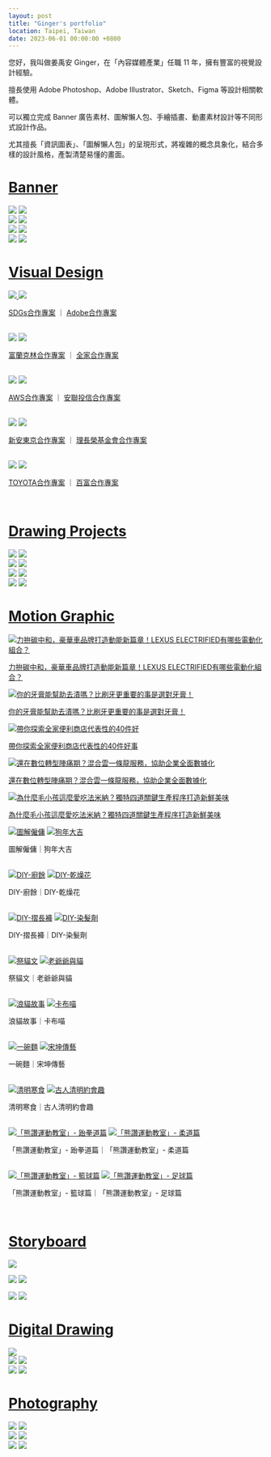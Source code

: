 ```yaml
---
layout: post
title: "Ginger's portfolio"
location: Taipei, Taiwan
date: 2023-06-01 00:00:00 +0800
---
```


<!-- markdownlint-configure-file {"no-inline-html": false} -->
<div class="info">
    <p>
        您好，我叫做姜禹安 Ginger，在「內容媒體產業」任職 11 年，擁有豐富的視覺設計經驗。
    </p>
    <p>
        擅長使用 Adobe Photoshop、Adobe Illustrator、Sketch、Figma 等設計相關軟體。
    </p>
    <p>
        可以獨立完成 Banner 廣告素材、圖解懶人包、手繪插畫、動畫素材設計等不同形式設計作品。
    </p>
    <p>
        尤其擅長「資訊圖表」、「圖解懶人包」的呈現形式，將複雜的概念具象化，結合多樣的設計風格，產製清楚易懂的畫面。
    </p>
</div>

<div class="banner">
    <h1 class="post-paragraph" id="banner"><a href="#banner">Banner</a></h1>
    <div class="post-image post-image--split">
        <a href="img/banner/awoo.png"><img src="img/optimized/awoo.png"></a>
        <a href="img/banner/dawho_night.png"><img src="img/optimized/dawho_night.png"></a>
    </div>
    <div class="post-image post-image--split">
        <a href="img/banner/sdgs_heat.png"><img src="img/optimized/sdgs_heat.png"></a>
        <a href="img/banner/chipolin.png"><img src="img/optimized/chipolin.png"></a>
    </div>
    <div class="post-image post-image--split">
        <a href="img/banner/rakuya.png"><img src="img/optimized/rakuya.png"></a>
        <a href="img/banner/aws_download.png"><img src="img/optimized/aws_download.png"></a>
    </div>
    <div class="post-image post-image--split">
        <a href="img/banner/iii_cross.png"><img src="img/optimized/iii_cross.png"></a>
        <a href="img/banner/sdgs_banner.png"><img src="img/optimized/sdgs_banner.png"></a>
    </div>
</div>

<div class="visual_design">
    <h1 class="post-paragraph" id="visual_design"><a href="#visual_design">Visual Design</a></h1>
    <div class="post-image post-image--split">
        <a href="https://www.thenewslens.com/feature/sdgs/156814" ref="nofollow" target="_blank">
            <img src="img/optimized/sdgs.png">
        </a>
        <a href="https://www.thenewslens.com/feature/adobe-photoshop/170788" ref="nofollow" target="_blank">
            <img src="img/optimized/photoshop.png">
        </a>
        <p class="post-image-caption">
            <a href="https://www.thenewslens.com/feature/sdgs/156814" ref="nofollow" target="_blank">SDGs合作專案</a>
            ｜
            <a href="https://www.thenewslens.com/feature/adobe-photoshop/170788" ref="nofollow" target="_blank">Adobe合作專案</a>
        </p><br>
    </div>
    <div class="post-image post-image--split">
        <a href="https://www.thenewslens.com/article/147690" ref="nofollow" target="_blank"><img src="img/optimized/franklin-esg.png"></a>
        <a href="https://www.thenewslens.com/article/140182" ref="nofollow" target="_blank"><img src="img/optimized/fami-eco-friendly.jpg"></a>
        <p class="post-image-caption">
            <a href="https://www.thenewslens.com/article/147690" ref="nofollow" target="_blank">富蘭克林合作專案</a>
            ｜
            <a href="https://www.thenewslens.com/article/140182" ref="nofollow" target="_blank">全家合作專案</a>
        </p><br>
    </div>
    <div class="post-image  post-image--split">
        <a href="https://www.thenewslens.com/feature/aws-2020-tldg/144005" ref="nofollow" target="_blank"><img src="img/optimized/aws-digital-transformation.png"></a>
        <a href="https://www.cool3c.com/article/175331" ref="nofollow" target="_blank"><img src="img/optimized/invest_ai.png"></a>
        <p class="post-image-caption">
            <a href="https://www.thenewslens.com/feature/aws-2020-tldg/144005" ref="nofollow" target="_blank">AWS合作專案</a>
            ｜
            <a href="https://www.cool3c.com/article/175331" ref="nofollow" target="_blank">安聯投信合作專案</a>
        </p><br>
    </div>
    <div class="post-image post-image--split">
        <a href="https://www.thenewslens.com/article/136379" ref="nofollow" target="_blank"><img src="img/optimized/tmnewa-insurance-for-dummies.png"></a>
        <a href="https://www.thenewslens.com/article/150808" ref="nofollow" target="_blank"><img src="img/optimized/lcyef.png"></a>
        <p class="post-image-caption">
            <a href="https://www.thenewslens.com/article/136379" ref="nofollow" target="_blank">新安東京合作專案</a>
            ｜
            <a href="https://www.thenewslens.com/article/150808" ref="nofollow" target="_blank">理長榮基金會合作專案</a>
        </p><br>
    </div>
    <div class="post-image post-image--split">
        <a href="https://www.thenewslens.com/article/154497" ref="nofollow" target="_blank"><img src="img/optimized/toyota.png"></a>
        <a href="https://www.thenewslens.com/article/152389" ref="nofollow" target="_blank"><img src="img/optimized/balvenie.png"></a>
        <p class="post-image-caption">
            <a href="https://www.thenewslens.com/article/154497" ref="nofollow" target="_blank">TOYOTA合作專案</a>
            ｜
            <a href="https://www.thenewslens.com/article/152389" ref="nofollow" target="_blank">百富合作專案</a>
        </p><br>
    </div>
</div>

<div class="drawing_projects">
    <h1 class="post-paragraph" id="drawing_projects"><a href="#drawing_projects">Drawing Projects</a></h1>
    <div class="post-image post-image--split">
        <a href="img/drawing-projects/intel_11th.png"><img src="img/optimized/intel_11th.png"></a>
        <a href="img/drawing-projects/aorus.png"><img src="img/optimized/aorus.png"></a>
    </div>
    <div class="post-image post-image--split">
        <a href="img/drawing-projects/intel_12th.png"><img src="img/optimized/intel_12th.png"></a>
        <a href="img/drawing-projects/tccf.png"><img src="img/optimized/tccf.png"></a>
    </div>
    <div class="post-image post-image--split">
        <a href="img/drawing-projects/afa.png"><img src="img/optimized/afa.png"></a>
        <a href="img/drawing-projects/firstbank.png"><img src="img/optimized/firstbank.png"></a>
    </div>
    <div class="post-image post-image--split">
        <a href="img/drawing-projects/switcheasy.png"><img src="img/optimized/switcheasy.png"></a>
        <a href="img/drawing-projects/ath.png"><img src="img/optimized/ath.png"></a>
    </div>
</div>

<div class="motion_graphic">
    <h1 class="post-paragraph" id="motion_graphic"><a href="#motion_graphic">Motion Graphic</a></h1>
    <div class="post-image">
        <a href="https://www.inside.com.tw/article/25431-lexus-electrified-animation" ref="nofollow" target="_blank">
            <img src="img/optimized/preview/lexus.png" alt="力拚碳中和，豪華車品牌打造動能新篇章！LEXUS ELECTRIFIED有哪些電動化組合？">
        </a>
        <p class="post-image-caption">
            <a href="https://www.inside.com.tw/article/25431-lexus-electrified-animation" ref="nofollow" target="_blank">
                力拚碳中和，豪華車品牌打造動能新篇章！LEXUS ELECTRIFIED有哪些電動化組合？
            </a>
        </p>
    </div>
    <div class="post-image">
        <a href="https://www.thenewslens.com/article/150867" ref="nofollow" target="_blank">
            <img src="img/optimized/preview/darlie.jpeg" alt="你的牙膏能幫助去漬嗎？比刷牙更重要的事是選對牙膏！">
        </a>
        <p class="post-image-caption">
            <a href="https://www.thenewslens.com/article/150867" ref="nofollow" target="_blank">
                你的牙膏能幫助去漬嗎？比刷牙更重要的事是選對牙膏！
            </a>
        </p>
    </div>
    <div class="post-image">
        <a href="https://www.thenewslens.com/feature/familymart/165086" ref="nofollow" target="_blank">
            <img src="img/optimized/preview/familymart_40.png" alt="帶你探索全家便利商店代表性的40件好">
        </a>
        <p class="post-image-caption">
            <a href="https://www.thenewslens.com/feature/familymart/165086" ref="nofollow" target="_blank">
                帶你探索全家便利商店代表性的40件好事
            </a>
        </p>
    </div>
    <div class="post-image">
        <a href="https://www.thenewslens.com/feature/ckmates/140625" ref="nofollow" target="_blank">
            <img src="img/optimized/preview/ckmates.png" alt="還在數位轉型陣痛期？混合雲一條龍服務，協助企業全面數據化">
        </a>
        <p class="post-image-caption">
            <a href="https://www.thenewslens.com/feature/ckmates/140625" ref="nofollow" target="_blank">
                還在數位轉型陣痛期？混合雲一條龍服務，協助企業全面數據化
            </a>
        </p>
    </div>
    <div class="post-image">
        <a href="https://www.cool3c.com/article/175791" ref="nofollow" target="_blank">
            <img src="img/optimized/preview/farmina.jpeg" alt="為什麼毛小孩這麼愛吃法米納？獨特四道關鍵生產程序打造新鮮美味">
        </a>
        <p class="post-image-caption">
            <a href="https://www.cool3c.com/article/175791" ref="nofollow" target="_blank">
                為什麼毛小孩這麼愛吃法米納？獨特四道關鍵生產程序打造新鮮美味
            </a>
        </p>
    </div>
    <div class="post-image post-image--split">
        <a href="https://www.youtube-nocookie.com/embed/o_KXmHbMOn0"><img src="img/optimized/preview/explain-hire-and-contract.jpg" alt="圖解僱傭"></a>
        <a href="https://www.youtube-nocookie.com/embed/5dw324T6nt4"><img src="img/optimized/preview/year-of-the-dog.png" alt="狗年大吉"></a>
        <p class="post-image-caption">圖解僱傭｜狗年大吉</p><br>
    </div>
    <div class="post-image post-image--split">
        <a href="https://www.youtube-nocookie.com/embed/KyYaEPWGatA"><img src="img/optimized/preview/DIY-food-waste.jpg" alt="DIY-廚餘"></a>
        <a href="https://www.youtube-nocookie.com/embed/Xu4t-XGjjVE"><img src="img/optimized/preview/DIY-dry-flower.jpg" alt="DIY-乾燥花"></a>
        <p class="post-image-caption">DIY-廚餘｜DIY-乾燥花</p><br>
    </div>
    <div class="post-image post-image--split">
        <a href="https://www.youtube-nocookie.com/embed/ch9r7mKjUew"><img src="img/optimized/preview/DIY-folding-pants.jpg" alt="DIY-摺長褲"></a>
        <a href="https://www.youtube-nocookie.com/embed/sY82ctPFWl8"><img src="img/optimized/preview/DIY-hair-coloring.jpg" alt="DIY-染髮劑"></a>
        <p class="post-image-caption">DIY-摺長褲｜DIY-染髮劑</p><br>
    </div>
    <div class="post-image post-image--split">
        <a href="https://www.youtube-nocookie.com/embed/DYmhrMQXCKE"><img src="img/optimized/preview/pay-respect-to-cat.jpg" alt="祭貓文"></a>
        <a href="https://www.youtube-nocookie.com/embed/Mck3oYVFgUc"><img src="img/optimized/preview/grandpa-and-cat.jpg" alt="老爺爺與貓"></a>
        <p class="post-image-caption">祭貓文｜老爺爺與貓</p><br>
    </div>
    <div class="post-image post-image--split">
        <a href="https://www.youtube-nocookie.com/embed/omK65qfn-Ec"><img src="img/optimized/preview/street-cat.png" alt="浪貓故事"></a>
        <a href="https://www.youtube-nocookie.com/embed/o-KW1djGlRU"><img src="img/optimized/preview/kapu-cat.jpg" alt="卡布喵"></a>
        <p class="post-image-caption">浪貓故事｜卡布喵</p><br>
    </div>
    <div class="post-image post-image--split">
        <a href="https://www.youtube-nocookie.com/embed/_J38ky5RST8"><img src="img/optimized/preview/noodle.jpg" alt="一碗麵"></a>
        <a href="https://www.youtube-nocookie.com/embed/K1BBlES_9XM"><img src="img/optimized/preview/song-kun.png" alt="宋坤傳藝"></a>
        <p class="post-image-caption">一碗麵｜宋坤傳藝</p><br>
    </div>
    <div class="post-image post-image--split">
        <a href="https://www.youtube-nocookie.com/embed/OrK_JQgfqsI"><img src="img/optimized/preview/ching-ming-cold-food.png" alt="清明寒食"></a>
        <a href="https://www.youtube-nocookie.com/embed/D0CrQtZqG28"><img src="img/optimized/preview/ching-ming-dating.png" alt="古人清明約會趣"></a>
        <p class="post-image-caption">清明寒食｜古人清明約會趣</p><br>
    </div>
    <div class="post-image post-image--split">
        <a href="https://www.youtube-nocookie.com/embed/RGdMKenm-98"><img src="img/optimized/preview/bravo-taekwondo.png" alt="「熊讚運動教室」- 跆拳道篇"></a>
        <a href="https://www.youtube-nocookie.com/embed/QyPYWVeOGb8"><img src="img/optimized/preview/bravo-judo.png" alt="「熊讚運動教室」- 柔道篇"></a>
        <p class="post-image-caption">「熊讚運動教室」- 跆拳道篇｜「熊讚運動教室」- 柔道篇</p><br>
    </div>
    <div class="post-image post-image--split">
        <a href="https://www.youtube-nocookie.com/embed/Cf1HrqHawnc"><img src="img/optimized/preview/bravo-basketball.png" alt="「熊讚運動教室」- 籃球篇"></a>
        <a href="https://www.youtube-nocookie.com/embed/aU8SHDKD-Yk"><img src="img/optimized/preview/bravo-soccer.png" alt="「熊讚運動教室」- 足球篇"></a>
        <p class="post-image-caption">「熊讚運動教室」- 籃球篇｜「熊讚運動教室」- 足球篇</p><br>
    </div>
</div>

<div class="storyboard">
    <h1 class="post-paragraph" id="storyboard"><a href="#storyboard">Storyboard</a></h1>
    <div class="post-image">
        <a href="img/storyboard/lexus_storyboard.png"><img src="img/optimized/lexus_storyboard.png"></a>
        <p class="post-image-caption"></p>
    </div>
    <div class="post-image post-image--split">
        <a href="img/storyboard/kapu-cat.jpg"><img src="img/optimized/kapu-cat.jpg"></a>
        <a href="img/storyboard/dad's-cat-lover.jpg"><img src="img/optimized/dad's-cat-lover.jpg"></a>
        <p class="post-image-caption"></p>
    </div>
    <div class="post-image post-image--split">
        <a href="img/storyboard/pay-respect-to-cat.jpg"><img src="img/optimized/pay-respect-to-cat.jpg"></a>
        <a href="img/storyboard/grandpa-and-cat.jpg"><img src="img/optimized/grandpa-and-cat.jpg"></a>
        <p class="post-image-caption"></p>
    </div>
</div>

<div class="digital_drawing">
    <h1 class="post-paragraph" id="digital_drawing"><a href="#digital_drawing">Digital Drawing</a></h1>
    <div class="digital_drawing">
        <div class="post-image">
            <a href="img/digital-drawing/all-my-family-is-ghost.jpg"><img src="img/optimized/all-my-family-is-ghost.jpg"></a>
        </div>
    <div class="post-image post-image--split">
        <a href="img/digital-drawing/wo.jpg"><img src="img/optimized/wo.jpg"></a>
        <a href="img/digital-drawing/3-birds.jpg"><img src="img/optimized/3-birds.jpg"></a>
    </div>
    <div class="post-image post-image--split">
        <a href="img/digital-drawing/woman.jpg"><img src="img/optimized/woman.jpg"></a>
        <a href="img/digital-drawing/leon.jpg"><img src="img/optimized/leon.jpg"></a>
    </div>
</div>

<div class="photography">
    <h1 class="post-paragraph" id="photography"><a href="#photography">Photography</a></h1>
    <div class="post-image post-image--split">
        <a href="img/photography/IMGP1835.JPG"><img src="img/optimized/IMGP1835.JPG"></a>
        <a href="img/photography/IMGP7362.JPG"><img src="img/optimized/IMGP7362.JPG"></a>
    </div>
    <div class="post-image post-image--split">
        <a href="img/photography/IMGP5403.JPG"><img src="img/optimized/IMGP5403.JPG"></a>
        <a href="img/photography/IMGP6676.JPG"><img src="img/optimized/IMGP6676.JPG"></a>
    </div>
    <div class="post-image post-image--split">
        <a href="img/photography/IMGP7078.JPG"><img src="img/optimized/IMGP7078.JPG"></a>
        <a href="img/photography/IMGP7083.JPG"><img src="img/optimized/IMGP7083.JPG"></a>
    </div>
</div>
